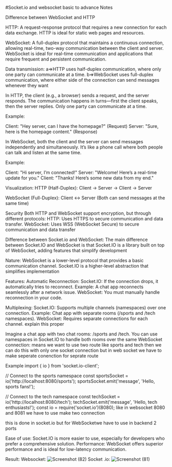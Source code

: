 #Socket.io and websocket basic to advance Notes

Difference between WebSocket and HTTP

HTTP:
A request-response protocol that requires a new connection for each data exchange. HTTP is ideal for static web pages and resources.

WebSocket:
A full-duplex protocol that maintains a continuous connection, allowing real-time, two-way communication between the client and server. WebSocket is ideal for real-time communication and applications that require frequent and persistent communication. 

Data transmission:
a=>HTTP uses half-duplex communication, where only one party can communicate at a time. 
b=>WebSocket uses full-duplex communication, where either side of the connection can send messages whenever they want

In HTTP, the client (e.g., a browser) sends a request, and the server responds. The communication happens in turns—first the client speaks, then the server replies. Only one party can communicate at a time.

Example:

Client: "Hey server, can I have the homepage?" (Request)
Server: "Sure, here is the homepage content." (Response)


In WebSocket, both the client and the server can send messages independently and simultaneously. It’s like a phone call where both people can talk and listen at the same time.

Example:

Client: "Hi server, I’m connected!"
Server: "Welcome! Here’s a real-time update for you."
Client: "Thanks! Here’s some new data from my end."


Visualization:
HTTP (Half-Duplex):
Client → Server → Client → Server

WebSocket (Full-Duplex):
Client ↔ Server (Both can send messages at the same time)


Security
Both HTTP and WebSocket support encryption, but through different protocols: 
HTTP: Uses HTTPS to secure communication and data transfer. 
WebSocket: Uses WSS (WebSocket Secure) to secure communication and data transfer



Difference between Socket.io and WebSocket:
The main difference between Socket.IO and WebSocket is that Socket.IO is a library built on top of WebSocket, adding features that simplify development

Nature:
WebSocket is a lower-level protocol that provides a basic communication channel. Socket.IO is a higher-level abstraction that simplifies implementation

Features:
Automatic Reconnection:
Socket.IO: If the connection drops, it automatically tries to reconnect.
Example: A chat app reconnects seamlessly after a network issue.
WebSocket: You must manually handle reconnection in your code.

Multiplexing:
Socket.IO: Supports multiple channels (namespaces) over one connection.
Example: Chat app with separate rooms (/sports and /tech namespaces).
WebSocket: Requires separate connections for each channel.
explain this proper

Imagine a chat app with two chat rooms: /sports and /tech. You can use namespaces in Socket.IO to handle both rooms over the same WebSocket connection:
means we want to use two route like sports and tech then we can do this with only one socket connection 
but in web socket we have to make seperate conenction for seprate route

Example
import { io } from 'socket.io-client';

// Connect to the sports namespace
const sportsSocket = io('http://localhost:8080/sports');
sportsSocket.emit('message', 'Hello, sports fans!');

// Connect to the tech namespace
const techSocket = io('http://localhost:8080/tech');
techSocket.emit('message', 'Hello, tech enthusiasts!');
const io = require('socket.io')(8080); like in websocket 8080 and 8081 we have to use make two connection

this is done in socket.io but for WebSocketwe have to use in backend 2 ports 

Ease of use:
Socket.IO is more  easier to use, especially for developers who prefer a comprehensive solution. 
Performance:
WebSocket offers superior performance and is ideal for low-latency communication.


Result:
Websocket:
![Screenshot (82)](https://github.com/user-attachments/assets/4314ef1a-2fe1-413c-a07f-035c6414e8a1)
Socket .io:
![Screenshot (81)](https://github.com/user-attachments/assets/3f524fae-64f7-4d04-81bc-c51293ac9daa)





